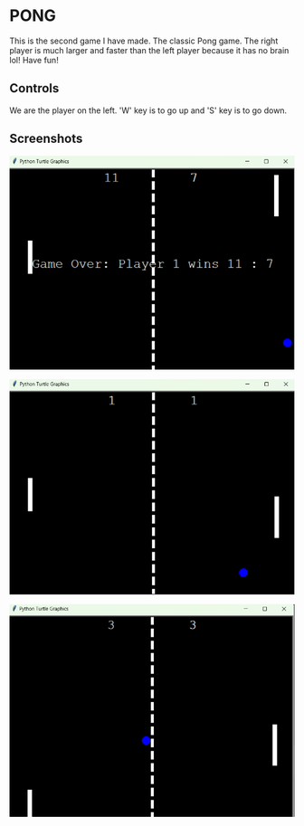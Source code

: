 # PONG
This is the second game I have made. The classic Pong game. The right player is much larger and faster than the left player because it has no brain lol! Have fun!

## Controls
We are the player on the left. 'W' key is to go up and 'S' key is to go down.

## Screenshots
![Game_Over_Screen](https://raw.githubusercontent.com/Kasperk-sudo/pong/refs/heads/main/Screenshots/Screenshot%202024-11-12%20161001.png)

![Play_Screen](https://raw.githubusercontent.com/Kasperk-sudo/pong/refs/heads/main/Screenshots/Screenshot%202024-11-12%20160908.png)

![Play_Screen](https://raw.githubusercontent.com/Kasperk-sudo/pong/refs/heads/main/Screenshots/Screenshot%202024-11-12%20160919.png)
